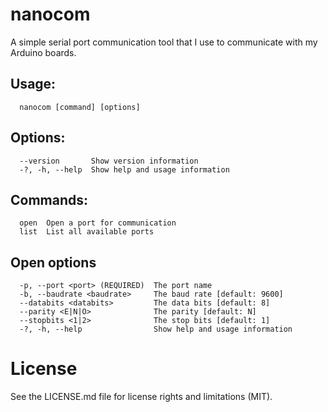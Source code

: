 # nanocom

 A simple serial port communication tool that I use to communicate with my Arduino boards. 

 ## Usage:
```shell
  nanocom [command] [options]
```

## Options:
```shell
  --version       Show version information
  -?, -h, --help  Show help and usage information
```

## Commands:
```shell
  open  Open a port for communication
  list  List all available ports
```


## Open options
```shell
  -p, --port <port> (REQUIRED)  The port name
  -b, --baudrate <baudrate>     The baud rate [default: 9600]
  --databits <databits>         The data bits [default: 8]
  --parity <E|N|O>              The parity [default: N]
  --stopbits <1|2>              The stop bits [default: 1]
  -?, -h, --help                Show help and usage information
```

# License
See the LICENSE.md file for license rights and limitations (MIT).
